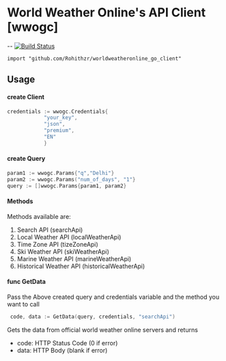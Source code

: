 # World Weather Online's API Client [wwogc]
--
[![Build Status](https://travis-ci.org/Rohithzr/worldweatheronline-api.svg?branch=master)](https://travis-ci.org/Rohithzr/worldweatheronline-api)

    import "github.com/Rohithzr/worldweatheronline_go_client"


## Usage

#### create Client

```go
credentials := wwogc.Credentials{
			"your_key",
			"json",
			"premium",
			"EN"
			}
```

#### create Query
```go
param1 := wwogc.Params{"q","Delhi"}
param2 := wwogc.Params("num_of_days", "1"}
query := []wwogc.Params{param1, param2}	
```

#### Methods
Methods available are: 

1. Search API (searchApi)
2. Local Weather API (localWeatherApi)
3. Time Zone API (tizeZoneApi)
4. Ski Weather API (skiWeatherApi)
5. Marine Weather API (marineWeatherApi)
6. Historical Weather API (historicalWeatherApi)

#### func  GetData

Pass the Above created query and credentials variable and the method you want to call

```go
 code, data := GetData(query, credentials, "searchApi")
```
Gets the data from official world weather online servers and returns
 - code: HTTP Status Code (0 if error)
 - data: HTTP Body (blank if error)
